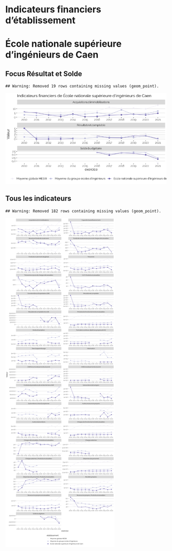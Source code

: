 Indicateurs financiers d’établissement
================

# École nationale supérieure d’ingénieurs de Caen

## Focus Résultat et Solde

    ## Warning: Removed 19 rows containing missing values (geom_point).

![](école_nationale_supérieure_d_ingénieurs_de_caen_files/figure-gfm/etab.focus-1.png)<!-- -->

## Tous les indicateurs

    ## Warning: Removed 182 rows containing missing values (geom_point).

![](école_nationale_supérieure_d_ingénieurs_de_caen_files/figure-gfm/etab-1.png)<!-- -->
